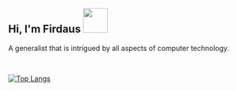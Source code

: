 <h2> Hi, I'm Firdaus <img src="https://c.tenor.com/da79iNpu6pkAAAAi/peach-cat-animated.gif" width="50"></h2>

A generalist that is intrigued by all aspects of computer technology.

<br>

[![Top Langs](https://github-readme-stats.vercel.app/api/top-langs/?username=vicevirus&layout=compact&theme=tokyonight)](https://github.com/anuraghazra/github-readme-stats)



